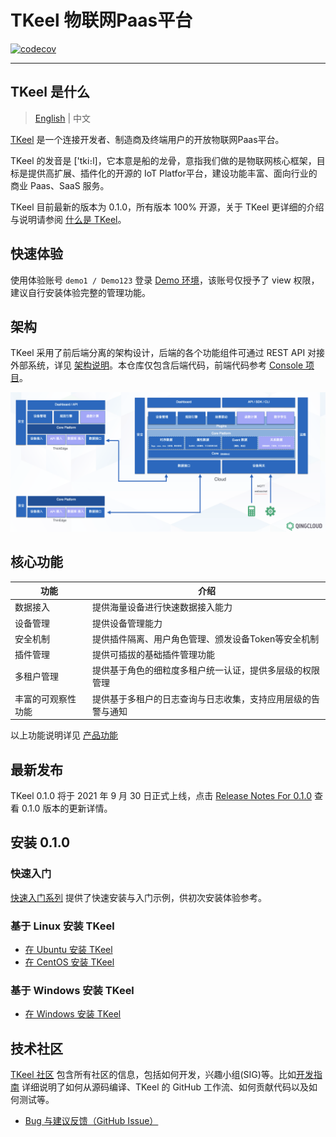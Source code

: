 # TKeel 物联网Paas平台

[![codecov](https://codecov.io/gh/xujielong/demo/branch/master/graph/badge.svg?token=MR6NSOHHA9)](https://codecov.io/gh/xujielong/demo)

----

## TKeel 是什么

> [English](README.md) | 中文

[TKeel](https://docs.qingcloud.com/iot/) 是一个连接开发者、制造商及终端用户的开放物联网Paas平台。

TKeel 的发音是 ['tki։l]，它本意是船的龙骨，意指我们做的是物联网核心框架，目标是提供高扩展、插件化的开源的 IoT Platfor平台，建设功能丰富、面向行业的商业 Paas、SaaS 服务。

TKeel 目前最新的版本为 0.1.0，所有版本 100% 开源，关于 TKeel 更详细的介绍与说明请参阅 [什么是 TKeel](docs/introduction/what-is-tkeel.md)。


## 快速体验

使用体验账号 `demo1 / Demo123` 登录 [Demo 环境](https://iot.console.qingcloud.com/)，该账号仅授予了 view 权限，建议自行安装体验完整的管理功能。

## 架构

TKeel 采用了前后端分离的架构设计，后端的各个功能组件可通过 REST API 对接外部系统，详见 [架构说明](docs/introduction/architecture.md)。本仓库仅包含后端代码，前端代码参考 [Console 项目](https://github.com/xujielong/console)。

![Architecture](docs/images/architecture.png)

## 核心功能

|功能 |介绍 |
| --- | ---|
| 数据接入 | 提供海量设备进行快速数据接入能力 |
| 设备管理 | 提供设备管理能力 |
| 安全机制 | 提供插件隔离、用户角色管理、颁发设备Token等安全机制 |
| 插件管理 | 提供可插拔的基础插件管理功能 |
| 多租户管理 | 提供基于角色的细粒度多租户统一认证，提供多层级的权限管理 |
| 丰富的可观察性功能 | 提供基于多租户的日志查询与日志收集，支持应用层级的告警与通知 |

以上功能说明详见 [产品功能](docs/introduction/features.md)

## 最新发布

TKeel 0.1.0 将于 2021 年 9 月 30 日正式上线，点击 [Release Notes For 0.1.0](docs/release/release-v010.md) 查看 0.1.0 版本的更新详情。

## 安装 0.1.0

### 快速入门

[快速入门系列](docs/introduction/quick-start.md) 提供了快速安装与入门示例，供初次安装体验参考。

### 基于 Linux 安装 TKeel

- [在 Ubuntu 安装 TKeel](docs/introduction/install-tkeel-on-ubuntu.md)
- [在 CentOS 安装 TKeel](docs/introduction/install-tkeel-on-centos.md)

### 基于 Windows 安装 TKeel

- [在 Windows 安装 TKeel](docs/introduction/install-tkeel-on-windows.md)

## 技术社区

[TKeel 社区](https://github.com/xujielong/community) 包含所有社区的信息，包括如何开发，兴趣小组(SIG)等。比如[开发指南](https://github.com/xujielong/community/developer-guide/development.md) 详细说明了如何从源码编译、TKeel 的 GitHub 工作流、如何贡献代码以及如何测试等。

- [Bug 与建议反馈（GitHub Issue）](https://github.com/xujielong/demo/issues)


